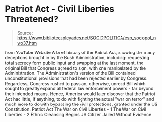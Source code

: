 # Patriot Act - Civil Liberties Threatened?

> Source: https://www.bibliotecapleyades.net/SOCIOPOLITICA/esp_sociopol_nwo37.htm

from
YouTube Website
A brief history of
the Patriot Act, showing the many deceptions brought in
by the
Bush Administration, including:
requesting total secrecy form public
input and swapping at the last moment, the original Bill that Congress
agreed to sign, with one manipulated by the Administration.
The
Administration's version of the Bill contained unconstitutional provisions
that had been rejected earlier by Congress.
Regardless, Congress rushed to pass an, otherwise, unread Bill which sought
to greatly expand all federal law enforcement powers - far beyond their
intended means.
Hence, America would later discover that the Patriot Act had
little, if anything, to do with fighting the actual "war on terror" and much
more to do with bypassing the civil protections, granted under the US
Constitution.
Patriot Act
The War on Civil Liberties - 1
The War on Civil Liberties - 2
Ethnic Cleansing Begins
US Citizen Jailed Without Evidence
